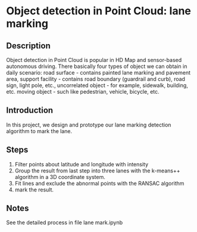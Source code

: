 # Object detection in Point Cloud: lane marking

## Description

Object detection in Point Cloud is popular in HD Map and sensor-based autonomous driving. There basically four types of object we can obtain in daily scenario: 
road surface - contains painted lane marking and pavement area, 
support facility - contains road boundary (guardrail and curb), road sign, light pole, etc., uncorrelated object - for example, sidewalk, building, etc.
moving object - such like pedestrian, vehicle, bicycle, etc.

## Introduction

In this project, we design and prototype our lane marking detection algorithm to mark the lane.

## Steps

1. Filter points about latitude and longitude with intensity
2. Group the result from last step into three lanes with the k-means++ algorithm in a 3D coordinate system.
3. Fit lines and exclude the abnormal points with the RANSAC algorithm
4. mark the result.

## Notes
See the detailed process in file lane mark.ipynb
